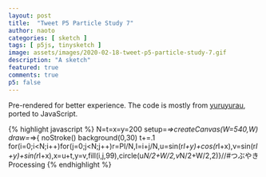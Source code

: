 ```yaml
---
layout: post
title:  "Tweet P5 Particle Study 7"
author: naoto
categories: [ sketch ]
tags: [ p5js, tinysketch ]
image: assets/images/2020-02-18-tweet-p5-particle-study-7.gif
description: "A sketch"
featured: true
comments: true
p5: false
---
```


Pre-rendered for better experience. The code is mostly from [yuruyurau](https://twitter.com/yuruyurau), ported to JavaScript.

{% highlight javascript %}
N=t=x=y=200
setup=_=>createCanvas(W=540,W)
draw=_=>{
noStroke()
background(0,30)
t+=.1
for(i=0;i<N;i++)for(j=0;j<N;j++)r=PI/N,I=i+j/N,u=sin(r*I+y)+cos(r*I+x),v=sin(r*I+y)+sin(r*I+x),x=u+t,y=v,fill(i,j,99),circle(u*N/2+W/2,v*N/2+W/2,2)}//#つぶやきProcessing
{% endhighlight %}
